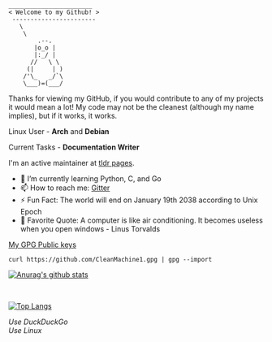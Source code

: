 ```
_______________________
< Welcome to my Github! >
 -----------------------
   \
    \
        .--.
       |o_o |
       |:_/ |
      //   \ \
     (|     | )
    /'\_   _/`\
    \___)=(___/

```

Thanks for viewing my GitHub, if you would contribute to any of my projects it would mean a lot!
My code may not be the cleanest (although my name implies), but if it works, it works.

Linux User - __Arch__ and __Debian__

Current Tasks - __Documentation Writer__

I'm an active maintainer at [tldr pages](https://github.com/tldr-pages/tldr).

- 🌱 I’m currently learning Python, C, and Go
- 📫 How to reach me: [Gitter](gitter.im/CleanMachine1)
- ⚡ Fun Fact: The world will end on January 19th 2038 according to Unix Epoch
- 💬 Favorite Quote: A computer is like air conditioning. It becomes useless when you open windows - Linus Torvalds

[My GPG Public keys](https://github.com/CleanMachine1.gpg)

`curl https://github.com/CleanMachine1.gpg | gpg --import`

[![Anurag's github stats](https://github-readme-stats.vercel.app/api?username=CleanMachine1&theme=dark&show_icons=true)](https://github.com/anuraghazra/github-readme-stats)

<br>

[![Top Langs](https://github-readme-stats.vercel.app/api/top-langs/?username=CleanMachine1&layout=compact&theme=dark)](https://github.com/anuraghazra/github-readme-stats)

*Use DuckDuckGo*\
*Use Linux*
